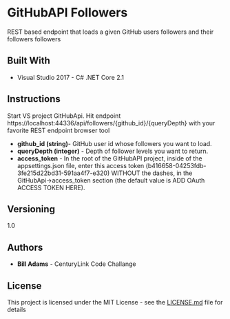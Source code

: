 # GitHubAPI Followers

REST based endpoint that loads a given GitHub users followers and their followers followers 

## Built With

* Visual Studio 2017 - C# .NET Core 2.1 

## Instructions
Start VS project GitHubApi. Hit endpoint https://localhost:44336/api/followers/{github_id}/{queryDepth} with your favorite REST endpoint browser tool
* **github_id (string)**- GitHub user id whose followers you want to load.  
* **queryDepth (integer)** - Depth of follower levels you want to return.
* **access_token** - In the root of the GitHubAPI project, inside of the appsettings.json file, enter this access token (b416658-04253fdb-3fe215d22bd31-591aa4f7-e320) WITHOUT the dashes, in the GitHubApi->access_token section (the default value is ADD OAuth ACCESS TOKEN HERE).

## Versioning

1.0

## Authors

* **Bill Adams** - CenturyLink Code Challange

## License

This project is licensed under the MIT License - see the [LICENSE.md](LICENSE.md) file for details


